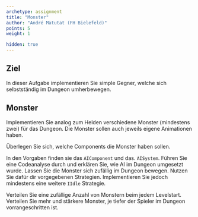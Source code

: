 ```yaml
---
archetype: assignment
title: "Monster"
author: "André Matutat (FH Bielefeld)"
points: 5
weight: 1

hidden: true
---
```


## Ziel

In dieser Aufgabe implementieren Sie simple Gegner, welche sich selbstständig im Dungeon umherbewegen.

## Monster

Implementieren Sie analog zum Helden verschiedene Monster (mindestens zwei) für das Dungeon. Die Monster sollen auch jeweils eigene Animationen haben.

Überlegen Sie sich, welche Components die Monster haben sollen. 

In den Vorgaben finden sie das `AIComponent` und das. `AISystem`. Führen Sie eine Codeanalyse durch und erklären Sie, wie AI im Dungeon umgesetzt wurde.
Lassen Sie die Monster sich zufällig im Dungeon bewegen. Nutzen Sie dafür dir vorgegebenen Strategien. Implementieren Sie jedoch mindestens eine weitere `IIdle` Strategie. 

Verteilen Sie eine zufällige Anzahl von Monstern beim jedem Levelstart. Verteilen Sie mehr und stärkere Monster, je tiefer der Spieler im Dungeon vorrangeschritten ist.
